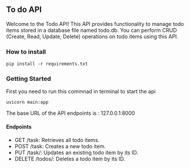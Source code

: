 ## To do API  
Welcome to the Todo API! This API provides functionality to manage todo items stored in a database file named todo.db. You can perform CRUD (Create, Read, Update, Delete) operations on todo items using this API.  
  
### How to install  
```
pip install -r requirements.txt
```  
### Getting Started  
First you need to run this commnad in terminal to start the api 
```
uvicorn main:app
```  
The base URL of the API endpoints is : 127.0.0.1:8000  
#### Endpoints  
* GET /task: Retrieves all todo items.
* POST /task: Creates a new todo item.
* PUT /task/<id>: Updates an existing todo item by its ID.
* DELETE /todos/<id>: Deletes a todo item by its ID.
